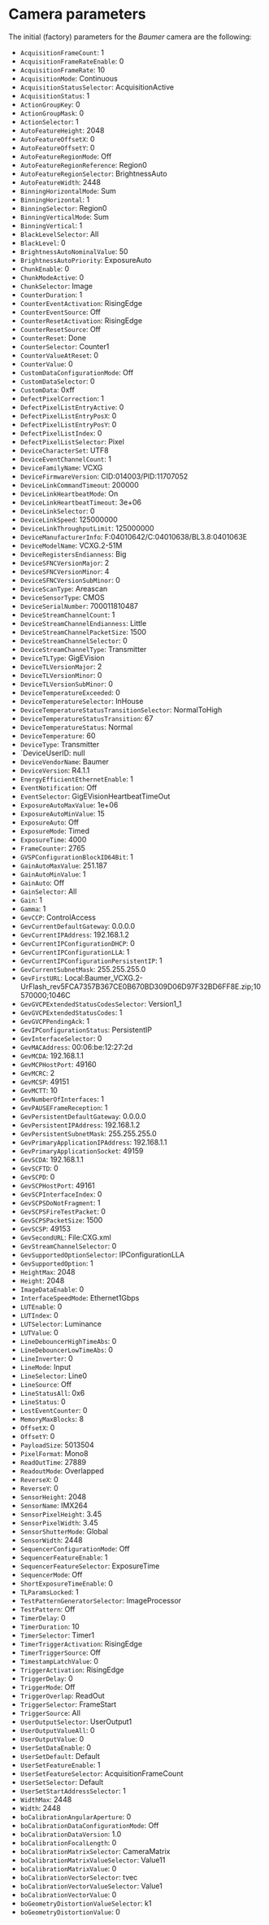 # Camera parameters
The initial (factory) parameters for the _Baumer_ camera are the following:

  * `AcquisitionFrameCount`: 1
  * `AcquisitionFrameRateEnable`: 0
  * `AcquisitionFrameRate`: 10
  * `AcquisitionMode`: Continuous
  * `AcquisitionStatusSelector`: AcquisitionActive
  * `AcquisitionStatus`: 1
  * `ActionGroupKey`: 0
  * `ActionGroupMask`: 0
  * `ActionSelector`: 1
  * `AutoFeatureHeight`: 2048
  * `AutoFeatureOffsetX`: 0
  * `AutoFeatureOffsetY`: 0
  * `AutoFeatureRegionMode`: Off
  * `AutoFeatureRegionReference`: Region0
  * `AutoFeatureRegionSelector`: BrightnessAuto
  * `AutoFeatureWidth`: 2448
  * `BinningHorizontalMode`: Sum
  * `BinningHorizontal`: 1
  * `BinningSelector`: Region0
  * `BinningVerticalMode`: Sum
  * `BinningVertical`: 1
  * `BlackLevelSelector`: All
  * `BlackLevel`: 0
  * `BrightnessAutoNominalValue`: 50
  * `BrightnessAutoPriority`: ExposureAuto
  * `ChunkEnable`: 0
  * `ChunkModeActive`: 0
  * `ChunkSelector`: Image
  * `CounterDuration`: 1
  * `CounterEventActivation`: RisingEdge
  * `CounterEventSource`: Off
  * `CounterResetActivation`: RisingEdge
  * `CounterResetSource`: Off
  * `CounterReset`: Done
  * `CounterSelector`: Counter1
  * `CounterValueAtReset`: 0
  * `CounterValue`: 0
  * `CustomDataConfigurationMode`: Off
  * `CustomDataSelector`: 0
  * `CustomData`: 0xff
  * `DefectPixelCorrection`: 1
  * `DefectPixelListEntryActive`: 0
  * `DefectPixelListEntryPosX`: 0
  * `DefectPixelListEntryPosY`: 0
  * `DefectPixelListIndex`: 0
  * `DefectPixelListSelector`: Pixel
  * `DeviceCharacterSet`: UTF8
  * `DeviceEventChannelCount`: 1
  * `DeviceFamilyName`: VCXG
  * `DeviceFirmwareVersion`: CID:014003/PID:11707052
  * `DeviceLinkCommandTimeout`: 200000
  * `DeviceLinkHeartbeatMode`: On
  * `DeviceLinkHeartbeatTimeout`: 3e+06
  * `DeviceLinkSelector`: 0
  * `DeviceLinkSpeed`: 125000000
  * `DeviceLinkThroughputLimit`: 125000000
  * `DeviceManufacturerInfo`: F:04010642/C:04010638/BL3.8:0401063E
  * `DeviceModelName`: VCXG.2-51M
  * `DeviceRegistersEndianness`: Big
  * `DeviceSFNCVersionMajor`: 2
  * `DeviceSFNCVersionMinor`: 4
  * `DeviceSFNCVersionSubMinor`: 0
  * `DeviceScanType`: Areascan
  * `DeviceSensorType`: CMOS
  * `DeviceSerialNumber`: 700011810487
  * `DeviceStreamChannelCount`: 1
  * `DeviceStreamChannelEndianness`: Little
  * `DeviceStreamChannelPacketSize`: 1500
  * `DeviceStreamChannelSelector`: 0
  * `DeviceStreamChannelType`: Transmitter
  * `DeviceTLType`: GigEVision
  * `DeviceTLVersionMajor`: 2
  * `DeviceTLVersionMinor`: 0
  * `DeviceTLVersionSubMinor`: 0
  * `DeviceTemperatureExceeded`: 0
  * `DeviceTemperatureSelector`: InHouse
  * `DeviceTemperatureStatusTransitionSelector`: NormalToHigh
  * `DeviceTemperatureStatusTransition`: 67
  * `DeviceTemperatureStatus`: Normal
  * `DeviceTemperature`: 60
  * `DeviceType`: Transmitter
  * `DeviceUserID: null
  * `DeviceVendorName`: Baumer
  * `DeviceVersion`: R4.1.1
  * `EnergyEfficientEthernetEnable`: 1
  * `EventNotification`: Off
  * `EventSelector`: GigEVisionHeartbeatTimeOut
  * `ExposureAutoMaxValue`: 1e+06
  * `ExposureAutoMinValue`: 15
  * `ExposureAuto`: Off
  * `ExposureMode`: Timed
  * `ExposureTime`: 4000
  * `FrameCounter`: 2765
  * `GVSPConfigurationBlockID64Bit`: 1
  * `GainAutoMaxValue`: 251.187
  * `GainAutoMinValue`: 1
  * `GainAuto`: Off
  * `GainSelector`: All
  * `Gain`: 1
  * `Gamma`: 1
  * `GevCCP`: ControlAccess
  * `GevCurrentDefaultGateway`: 0.0.0.0
  * `GevCurrentIPAddress`: 192.168.1.2
  * `GevCurrentIPConfigurationDHCP`: 0
  * `GevCurrentIPConfigurationLLA`: 1
  * `GevCurrentIPConfigurationPersistentIP`: 1
  * `GevCurrentSubnetMask`: 255.255.255.0
  * `GevFirstURL`: Local:Baumer_VCXG.2-UrFlash_rev5FCA7357B367CE0B670BD309D06D97F32BD6FF8E.zip;10570000;1046C
  * `GevGVCPExtendedStatusCodesSelector`: Version1_1
  * `GevGVCPExtendedStatusCodes`: 1
  * `GevGVCPPendingAck`: 1
  * `GevIPConfigurationStatus`: PersistentIP
  * `GevInterfaceSelector`: 0
  * `GevMACAddress`: 00:06:be:12:27:2d
  * `GevMCDA`: 192.168.1.1
  * `GevMCPHostPort`: 49160
  * `GevMCRC`: 2
  * `GevMCSP`: 49151
  * `GevMCTT`: 10
  * `GevNumberOfInterfaces`: 1
  * `GevPAUSEFrameReception`: 1
  * `GevPersistentDefaultGateway`: 0.0.0.0
  * `GevPersistentIPAddress`: 192.168.1.2
  * `GevPersistentSubnetMask`: 255.255.255.0
  * `GevPrimaryApplicationIPAddress`: 192.168.1.1
  * `GevPrimaryApplicationSocket`: 49159
  * `GevSCDA`: 192.168.1.1
  * `GevSCFTD`: 0
  * `GevSCPD`: 0
  * `GevSCPHostPort`: 49161
  * `GevSCPInterfaceIndex`: 0
  * `GevSCPSDoNotFragment`: 1
  * `GevSCPSFireTestPacket`: 0
  * `GevSCPSPacketSize`: 1500
  * `GevSCSP`: 49153
  * `GevSecondURL`: File:CXG.xml
  * `GevStreamChannelSelector`: 0
  * `GevSupportedOptionSelector`: IPConfigurationLLA
  * `GevSupportedOption`: 1
  * `HeightMax`: 2048
  * `Height`: 2048
  * `ImageDataEnable`: 0
  * `InterfaceSpeedMode`: Ethernet1Gbps
  * `LUTEnable`: 0
  * `LUTIndex`: 0
  * `LUTSelector`: Luminance
  * `LUTValue`: 0
  * `LineDebouncerHighTimeAbs`: 0
  * `LineDebouncerLowTimeAbs`: 0
  * `LineInverter`: 0
  * `LineMode`: Input
  * `LineSelector`: Line0
  * `LineSource`: Off
  * `LineStatusAll`: 0x6
  * `LineStatus`: 0
  * `LostEventCounter`: 0
  * `MemoryMaxBlocks`: 8
  * `OffsetX`: 0
  * `OffsetY`: 0
  * `PayloadSize`: 5013504
  * `PixelFormat`: Mono8
  * `ReadOutTime`: 27889
  * `ReadoutMode`: Overlapped
  * `ReverseX`: 0
  * `ReverseY`: 0
  * `SensorHeight`: 2048
  * `SensorName`: IMX264
  * `SensorPixelHeight`: 3.45
  * `SensorPixelWidth`: 3.45
  * `SensorShutterMode`: Global
  * `SensorWidth`: 2448
  * `SequencerConfigurationMode`: Off
  * `SequencerFeatureEnable`: 1
  * `SequencerFeatureSelector`: ExposureTime
  * `SequencerMode`: Off
  * `ShortExposureTimeEnable`: 0
  * `TLParamsLocked`: 1
  * `TestPatternGeneratorSelector`: ImageProcessor
  * `TestPattern`: Off
  * `TimerDelay`: 0
  * `TimerDuration`: 10
  * `TimerSelector`: Timer1
  * `TimerTriggerActivation`: RisingEdge
  * `TimerTriggerSource`: Off
  * `TimestampLatchValue`: 0
  * `TriggerActivation`: RisingEdge
  * `TriggerDelay`: 0
  * `TriggerMode`: Off
  * `TriggerOverlap`: ReadOut
  * `TriggerSelector`: FrameStart
  * `TriggerSource`: All
  * `UserOutputSelector`: UserOutput1
  * `UserOutputValueAll`: 0
  * `UserOutputValue`: 0
  * `UserSetDataEnable`: 0
  * `UserSetDefault`: Default
  * `UserSetFeatureEnable`: 1
  * `UserSetFeatureSelector`: AcquisitionFrameCount
  * `UserSetSelector`: Default
  * `UserSetStartAddressSelector`: 1
  * `WidthMax`: 2448
  * `Width`: 2448
  * `boCalibrationAngularAperture`: 0
  * `boCalibrationDataConfigurationMode`: Off
  * `boCalibrationDataVersion`: 1.0
  * `boCalibrationFocalLength`: 0
  * `boCalibrationMatrixSelector`: CameraMatrix
  * `boCalibrationMatrixValueSelector`: Value11
  * `boCalibrationMatrixValue`: 0
  * `boCalibrationVectorSelector`: tvec
  * `boCalibrationVectorValueSelector`: Value1
  * `boCalibrationVectorValue`: 0
  * `boGeometryDistortionValueSelector`: k1
  * `boGeometryDistortionValue`: 0
